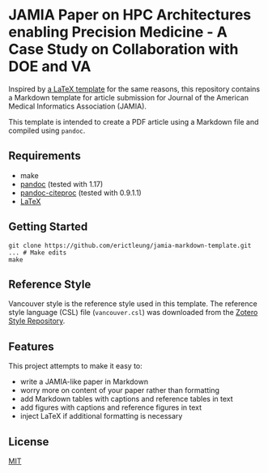 # JAMIA Paper on HPC Architectures enabling Precision Medicine - A Case Study on Collaboration with DOE and VA 

Inspired by [a LaTeX template][amia] for the same reasons, this repository
contains a Markdown template for article submission for Journal of the American
Medical Informatics Association (JAMIA).

This template is intended to create a PDF article using a Markdown file and
compiled using `pandoc`.

[amia]: https://github.com/emir-munoz/amia-paper-template


## Requirements

- make
- [pandoc][pandoc] (tested with 1.17)
- [pandoc-citeproc][citeproc] (tested with 0.9.1.1)
- [LaTeX][latex]

[pandoc]: pandoc.org
[citeproc]: http://hackage.haskell.org/package/pandoc-citeproc
[latex]: http://www.latex-project.org/


## Getting Started

```shell
git clone https://github.com/erictleung/jamia-markdown-template.git
... # Make edits
make
```


## Reference Style

Vancouver style is the reference style used in this template. The reference
style language (CSL) file (`vancouver.csl`) was downloaded from the [Zotero Style
Repository][zotero].

[zotero]: https://www.zotero.org/styles?q=vancouver


## Features

This project attempts to make it easy to:

- write a JAMIA-like paper in Markdown
- worry more on content of your paper rather than formatting
- add Markdown tables with captions and reference tables in text
- add figures with captions and reference figures in text
- inject LaTeX if additional formatting is necessary


## License

[MIT](LICENSE)
